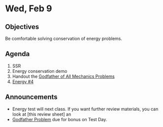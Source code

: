 Wed, Feb 9
=================== 
  
Objectives  
------------  
Be comfortable solving conservation of energy problems.

Agenda    
---------    

1. SSR
2. Energy conservation demo
3. Handout the [Godfather of All Mechanics Problems][godfather]
4. [Energy #4](https://avon.schoology.com/course/5138386979/materials/gp/5656206414)


Announcements 
-------------  
 
- Energy test will next class.  If you want further review materials, you can look at [this review sheet] an
- [Godfather Problem][godfather] due for bonus on Test Day.

[godfather]: https://avon.schoology.com/course/5138386979/materials/gp/5656206378
[bib]: https://avon.schoology.com/assignment/5526830221/

<!--stackedit_data:
eyJoaXN0b3J5IjpbLTE0MjgyNDQ0MjAsLTY2MTk1NTE4NSwtMT
I0NTUzNjAyNCw1NjM0NTM5MzEsMTE3MDkxMjk3NywxODU2NjI4
NDUsNDI0MjA3MzksLTk5MDYwNTc3MCwxMTkzNDk1ODIsLTI5MD
A2OTAxMCwtMTA0ODAwMTM0NSwtNzc3ODM5MzIwLDY5MDc0Mzk4
OCwyNjU0ODk2MDQsLTE1NTAzNTQzNywxMTA2ODkxOTQ0LC0xMj
U4Nzk4OTgwLDE1OTAwMzkxODgsLTE4MDYyMTA3NTYsLTE0Nzg0
ODg2NzRdfQ==
-->